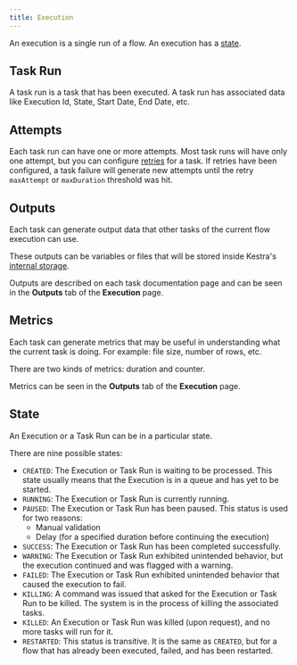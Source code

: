 ```yaml
---
title: Execution
---
```


An execution is a single run of a flow. An execution has a [state](#state).


## Task Run

A task run is a task that has been executed. A task run has associated data like Execution Id, State, Start Date, End Date, etc.


## Attempts

Each task run can have one or more attempts. Most task runs will have only one attempt, but you can configure [retries](../04.developer-guide/07.errors-handling#retries) for a task.
If retries have been configured, a task failure will generate new attempts until the retry `maxAttempt` or `maxDuration` threshold was hit.


## Outputs

Each task can generate output data that other tasks of the current flow execution can use.

These outputs can be variables or files that will be stored inside Kestra's [internal storage](../06.architecture.md#the-internal-storage).

Outputs are described on each task documentation page and can be seen in the **Outputs** tab of the **Execution** page.


## Metrics

Each task can generate metrics that may be useful in understanding what the current task is doing. For example: file size, number of rows, etc.

There are two kinds of metrics: duration and counter.

Metrics can be seen in the **Outputs** tab of the **Execution** page.


## State

An Execution or a Task Run can be in a particular state.

There are nine possible states:
* `CREATED`: The Execution or Task Run is waiting to be processed. This state usually means that the Execution is in a queue and has yet to be started.
* `RUNNING`: The Execution or Task Run is currently running.
* `PAUSED`: The Execution or Task Run has been paused. This status is used for two reasons:
    * Manual validation
    * Delay (for a specified duration before continuing the execution)
* `SUCCESS`: The Execution or Task Run has been completed successfully.
* `WARNING`: The Execution or Task Run exhibited unintended behavior, but the execution continued and was flagged with a warning.
* `FAILED`: The Execution or Task Run exhibited unintended behavior that caused the execution to fail.
* `KILLING`: A command was issued that asked for the Execution or Task Run to be killed. The system is in the process of killing the associated tasks.
* `KILLED`: An Execution or Task Run was killed (upon request), and no more tasks will run for it.
* `RESTARTED`: This status is transitive. It is the same as `CREATED`, but for a flow that has already been executed, failed, and has been restarted.
